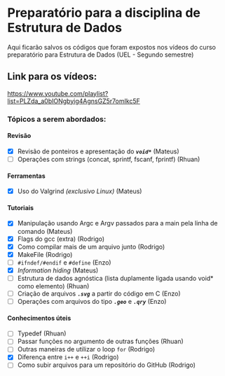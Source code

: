 # Preparatório para a disciplina de Estrutura de Dados
Aqui ficarão salvos os códigos que foram expostos nos vídeos do curso preparatório para Estrutura de Dados (UEL - Segundo semestre)

## Link para os vídeos: 
https://www.youtube.com/playlist?list=PLZda_a0bIONgbyig4AgnsGZ5r7omIkc5F

### Tópicos a serem abordados:

#### Revisão
- [x] Revisão de ponteiros e apresentação do ***```void*```*** (Mateus)
- [ ] Operações com strings (concat, sprintf, fscanf, fprintf) (Rhuan)

#### Ferramentas
- [x] Uso do Valgrind *(exclusivo Linux)* (Mateus)

#### Tutoriais
- [x] Manipulação usando Argc e Argv passados para a main pela linha de comando (Mateus)
- [x] Flags do gcc (extra) (Rodrigo)
- [x] Como compilar mais de um arquivo junto (Rodrigo)
- [x] MakeFile (Rodrigo)
- [ ] ```#ifndef/#endif``` e ```#define``` (Enzo)
- [x] _Information hiding_ (Mateus)
- [ ] Estrutura de dados agnóstica (lista duplamente ligada usando void* como elemento) (Rhuan)
- [ ] Criação de arquivos ***```.svg```*** a partir do código em C (Enzo)
- [ ] Operações com arquivos do tipo ***```.geo```*** e ***```.qry```*** (Enzo)

#### Conhecimentos úteis
- [ ] Typedef (Rhuan)
- [ ] Passar funções no argumento de outras funções (Rhuan)
- [ ] Outras maneiras de utilizar o loop ```for``` (Rodrigo)
- [x] Diferença entre ```i++``` e ```++i``` (Rodrigo)
- [ ] Como subir arquivos para um repositório do GitHub (Rodrigo)
